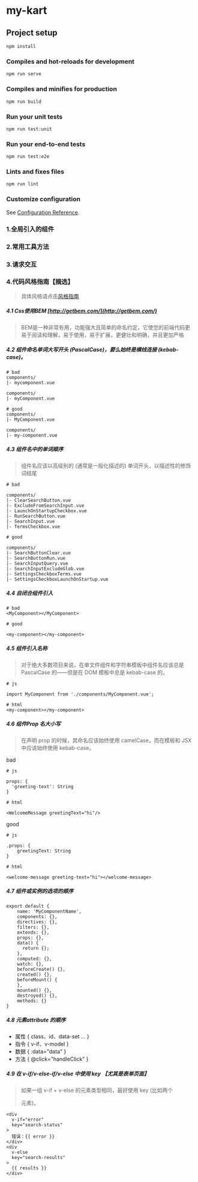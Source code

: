 # my-kart

## Project setup
```
npm install
```

### Compiles and hot-reloads for development
```
npm run serve
```

### Compiles and minifies for production
```
npm run build
```

### Run your unit tests
```
npm run test:unit
```

### Run your end-to-end tests
```
npm run test:e2e
```

### Lints and fixes files
```
npm run lint
```

### Customize configuration
See [Configuration Reference](https://cli.vuejs.org/config/).

### 1.全局引入的组件
### 2.常用工具方法
### 3.请求交互
### 4.代码风格指南【摘选】
> 具体风格请点击[风格指南](https://cn.vuejs.org/v2/style-guide/)
##### 4.1 Css使用BEM  [http://getbem.com/](http://getbem.com/)
> BEM是一种非常有用，功能强大且简单的命名约定，它使您的前端代码更易于阅读和理解，易于使用，易于扩展，更健壮和明确，并且更加严格


##### 4.2 组件命名单词大写开头 (PascalCase)，要么始终是横线连接 (kebab-case)。

```
# bad
components/
|- mycomponent.vue

components/
|- myComponent.vue
```

```
# good
components/
|- MyComponent.vue

components/
|- my-component.vue
```

##### 4.3 组件名中的单词顺序
> 组件名应该以高级别的 (通常是一般化描述的) 单词开头，以描述性的修饰词结尾

```
# bad

components/
|- ClearSearchButton.vue
|- ExcludeFromSearchInput.vue
|- LaunchOnStartupCheckbox.vue
|- RunSearchButton.vue
|- SearchInput.vue
|- TermsCheckbox.vue
```

```
# good

components/
|- SearchButtonClear.vue
|- SearchButtonRun.vue
|- SearchInputQuery.vue
|- SearchInputExcludeGlob.vue
|- SettingsCheckboxTerms.vue
|- SettingsCheckboxLaunchOnStartup.vue
```

##### 4.4 自闭合组件引入
```
# bad
<MyComponent></MyComponent>

# good

<my-component></my-component>

```


##### 4.5 组件引入名称
> 对于绝大多数项目来说，在单文件组件和字符串模板中组件名应该总是 PascalCase 的——但是在 DOM 模板中总是 kebab-case 的。
```
# js

import MyComponent from './components/MyComponent.vue';

# html
<my-component></my-component>
```

##### 4.6 组件Prop 名大小写
> 在声明 prop 的时候，其命名应该始终使用 camelCase，而在模板和 JSX 中应该始终使用 kebab-case。

bad
```
# js

props: {
  'greeting-text': String
}

# html

<WelcomeMessage greetingText="hi"/>

```

good
```
# js

.props: {
    greetingText: String
}

# html

<welcome-message greeting-text="hi"></welcome-message>
```

##### 4.7 组件或实例的选项的顺序
```
export default {
	name: 'MyComponentName',
	components: {},
	directives: {},
	filters: {},
	extends: {},
	props: {},
	data() {
	  return {};
	},
	computed: {},
	watch: {},
	beforeCreate() {},
	created() {},
	beforeMount() {
	},
	mounted() {},
	destroyed() {},
	methods: {}
}
```

##### 4.8 元素attribute 的顺序
- 属性 { class、id、data-set ... }
- 指令 { v-if、v-model }
- 数据 { :data="data" }
- 方法 { @click="handleClick" }

##### 4.9 在 v-if/v-else-if/v-else 中使用 key 【尤其是表单页面】
> 如果一组 v-if + v-else 的元素类型相同，最好使用 key (比如两个 <div> 元素)。

```
<div
  v-if="error"
  key="search-status"
>
  错误：{{ error }}
</div>
<div
  v-else
  key="search-results"
>
  {{ results }}
</div>
```
